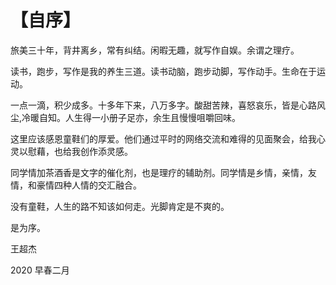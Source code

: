# 【自序】

旅美三十年，背井离乡，常有纠结。闲暇无趣，就写作自娱。余谓之理疗。

读书，跑步，写作是我的养生三道。读书动脑，跑步动脚，写作动手。生命在于运动。

一点一滴，积少成多。十多年下来，八万多字。酸甜苦辣，喜怒哀乐，皆是心路风尘,冷暖自知。人生得一小册子足亦，余生且慢慢咀嚼回味。

这里应该感恩童鞋们的厚爱。他们通过平时的网络交流和难得的见面聚会，给我心灵以慰藉，也给我创作添灵感。

同学情加茶酒香是文字的催化剂，也是理疗的辅助剂。同学情是乡情，亲情，友情，和豪情四种人情的交汇融合。

没有童鞋，人生的路不知该如何走。光脚肯定是不爽的。

是为序。

王超杰 

2020 早春二月
